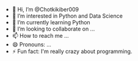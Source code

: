 - 👋 Hi, I’m @Chotkikiber009
- 👀 I’m interested in Python and Data Science
- 🌱 I’m currently learning Python
- 💞️ I’m looking to collaborate on ...
- 📫 How to reach me ...
- 😄 Pronouns: ...
- ⚡ Fun fact: I'm really crazy about programming.

<!---
Chotkikiber009/Chotkikiber009 is a ✨ special ✨ repository because its `README.md` (this file) appears on your GitHub profile.
You can click the Preview link to take a look at your changes.
--->

